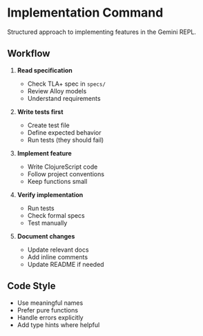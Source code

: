 # Implementation Command

Structured approach to implementing features in the Gemini REPL.

## Workflow

1. **Read specification**
   - Check TLA+ spec in `specs/`
   - Review Alloy models
   - Understand requirements

2. **Write tests first**
   - Create test file
   - Define expected behavior
   - Run tests (they should fail)

3. **Implement feature**
   - Write ClojureScript code
   - Follow project conventions
   - Keep functions small

4. **Verify implementation**
   - Run tests
   - Check formal specs
   - Test manually

5. **Document changes**
   - Update relevant docs
   - Add inline comments
   - Update README if needed

## Code Style

- Use meaningful names
- Prefer pure functions
- Handle errors explicitly
- Add type hints where helpful
